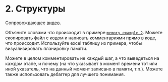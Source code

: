 # 2. Структуры

Сопровождающее [видео](https://www.youtube.com/watch?v=9AhNOjjyAwU&list=PL4sUOB8DjVlWUcSaCu0xPcK7rYeRwGpl7&index=8&t=2457).

Объяните словами что происходит в примере [`memory_example_2`](../../../en/05_programming_fundamentals/memory_example_2).
Можете скопировать файл с кодом и написать комментариями прямо в коде, что происходит.
Используйте excel таблицу из примера, чтобы визуализировать планировку памяти.

Можете в целом комментировать не каждый шаг, а что выведеться на каждом этапе, и почему 
(на что указывает в момент времени тот или иной указатель, что на данный момент записано в памяти, т.п.).
Можете также использовать дебаггер для лучшего понимания. 

